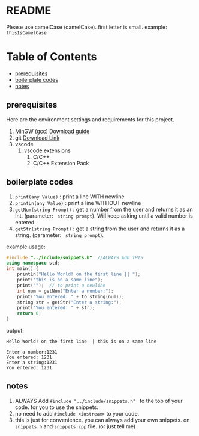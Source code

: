 <!-- header -->

# README

Please use camelCase (camelCase). first letter is small. example: `thisIsCamelCase`
<!-- create a easy navigation -->
Table of Contents
=================
- [prerequisites](#prerequisites)
- [boilerplate codes](#boilerplate-codes)
- [notes](#notes)


## prerequisites
Here are the environment settings and requirements for this project.
 1. MinGW (gcc) [Download guide](https://code.visualstudio.com/docs/cpp/config-mingw)
 1. git [Download Link](https://github.com/git-for-windows/git/releases/download/v2.42.0.windows.2/Git-2.42.0.2-64-bit.exe)
 1. vscode
    1. vscode extensions
        1. C/C++
        1. C/C++ Extension Pack

## boilerplate codes

1. `print(any Value)` : print a line WITH newline
1. `printLn(any Value)` : print a line WITHOUT newline
3. `getNum(string Prompt)` : get a number from the user and returns it as an int. (parameter: ` string prompt`). Will keep asking until a valid number is entered.
4. `getStr(string Prompt)` : get a string from the user and returns it as a string. (parameter: ` string prompt`).

example usage:

```cpp
#include "../include/snippets.h"  //ALWAYS ADD THIS
using namespace std;
int main() {
    printLn("Hello World! on the first line || ");
    print("this is on a same line");
    print("");  // to print a newline
    int num = getNum("Enter a number:");
    print("You entered: " + to_string(num));
    string str = getStr("Enter a string:");
    print("You entered: " + str);
    return 0;
}
```

output:

```
Hello World! on the first line || this is on a same line

Enter a number:1231
You entered: 1231
Enter a string:1231
You entered: 1231
```

## notes

1. ALWAYS Add `#include "../include/snippets.h" ` to the top of your code. for you to use the snippets.
2. no need to add `#include <iostream>` to your code.
3. this is just for convenience. you can always add your own snippets. on `snippets.h` and `snippets.cpp` file. (or just tell me)
